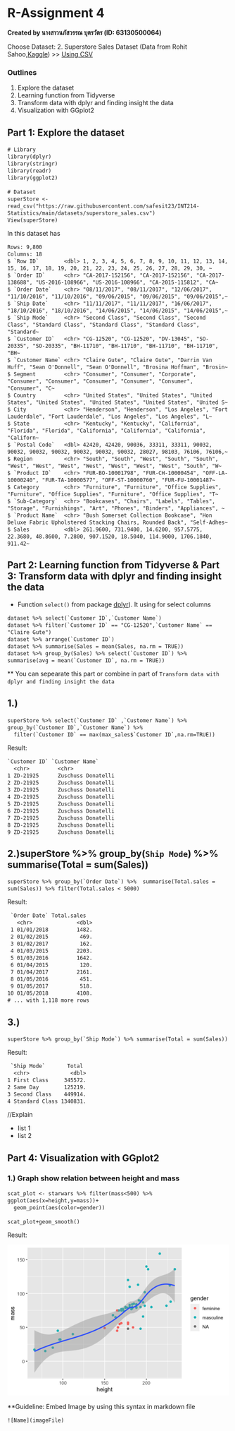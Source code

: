 # R-Assignment 4

**Created by นางสาวนภัสวรรณ บุตรวัตร (ID: 63130500064)**

Choose Dataset: 
2. Superstore Sales Dataset (Data from Rohit Sahoo,[Kaggle](https://www.kaggle.com/rohitsahoo/sales-forecasting)) >> [Using CSV](https://raw.githubusercontent.com/safesit23/INT214-Statistics/main/datasets/superstore_sales.csv)


### Outlines
1. Explore the dataset
2. Learning function from Tidyverse
3. Transform data with dplyr and finding insight the data
4. Visualization with GGplot2

## Part 1: Explore the dataset

```
# Library
library(dplyr)
library(stringr)
library(readr)
library(ggplot2)

# Dataset
superStore <- read_csv("https://raw.githubusercontent.com/safesit23/INT214-Statistics/main/datasets/superstore_sales.csv")
View(superStore)
```

In this dataset has
```
Rows: 9,800
Columns: 18
$ `Row ID`        <dbl> 1, 2, 3, 4, 5, 6, 7, 8, 9, 10, 11, 12, 13, 14, 15, 16, 17, 18, 19, 20, 21, 22, 23, 24, 25, 26, 27, 28, 29, 30, ~
$ `Order ID`      <chr> "CA-2017-152156", "CA-2017-152156", "CA-2017-138688", "US-2016-108966", "US-2016-108966", "CA-2015-115812", "CA~
$ `Order Date`    <chr> "08/11/2017", "08/11/2017", "12/06/2017", "11/10/2016", "11/10/2016", "09/06/2015", "09/06/2015", "09/06/2015",~
$ `Ship Date`     <chr> "11/11/2017", "11/11/2017", "16/06/2017", "18/10/2016", "18/10/2016", "14/06/2015", "14/06/2015", "14/06/2015",~
$ `Ship Mode`     <chr> "Second Class", "Second Class", "Second Class", "Standard Class", "Standard Class", "Standard Class", "Standard~
$ `Customer ID`   <chr> "CG-12520", "CG-12520", "DV-13045", "SO-20335", "SO-20335", "BH-11710", "BH-11710", "BH-11710", "BH-11710", "BH~
$ `Customer Name` <chr> "Claire Gute", "Claire Gute", "Darrin Van Huff", "Sean O'Donnell", "Sean O'Donnell", "Brosina Hoffman", "Brosin~
$ Segment         <chr> "Consumer", "Consumer", "Corporate", "Consumer", "Consumer", "Consumer", "Consumer", "Consumer", "Consumer", "C~
$ Country         <chr> "United States", "United States", "United States", "United States", "United States", "United States", "United S~
$ City            <chr> "Henderson", "Henderson", "Los Angeles", "Fort Lauderdale", "Fort Lauderdale", "Los Angeles", "Los Angeles", "L~
$ State           <chr> "Kentucky", "Kentucky", "California", "Florida", "Florida", "California", "California", "California", "Californ~
$ `Postal Code`   <dbl> 42420, 42420, 90036, 33311, 33311, 90032, 90032, 90032, 90032, 90032, 90032, 90032, 28027, 98103, 76106, 76106,~
$ Region          <chr> "South", "South", "West", "South", "South", "West", "West", "West", "West", "West", "West", "West", "South", "W~
$ `Product ID`    <chr> "FUR-BO-10001798", "FUR-CH-10000454", "OFF-LA-10000240", "FUR-TA-10000577", "OFF-ST-10000760", "FUR-FU-10001487~
$ Category        <chr> "Furniture", "Furniture", "Office Supplies", "Furniture", "Office Supplies", "Furniture", "Office Supplies", "T~
$ `Sub-Category`  <chr> "Bookcases", "Chairs", "Labels", "Tables", "Storage", "Furnishings", "Art", "Phones", "Binders", "Appliances", ~
$ `Product Name`  <chr> "Bush Somerset Collection Bookcase", "Hon Deluxe Fabric Upholstered Stacking Chairs, Rounded Back", "Self-Adhes~
$ Sales           <dbl> 261.9600, 731.9400, 14.6200, 957.5775, 22.3680, 48.8600, 7.2800, 907.1520, 18.5040, 114.9000, 1706.1840, 911.42~
```

## Part 2: Learning function from Tidyverse & Part 3: Transform data with dplyr and finding insight the data

- Function `select()` from package [dplyr](https://dplyr.tidyverse.org/articles/dplyr.html#select-columns-with-select)). It using for select columns

```
dataset %>% select(`Customer ID`,`Customer Name`)
dataset %>% filter(`Customer ID` == "CG-12520",`Customer Name` == "Claire Gute")
dataset %>% arrange(`Customer ID`)
dataset %>% summarise(Sales = mean(Sales, na.rm = TRUE))
dataset %>% group_by(Sales) %>% select(`Customer ID`) %>% summarise(avg = mean(`Customer ID`, na.rm = TRUE))
```
** You can sepearate this part or combine in part of `Transform data with dplyr and finding insight the data`


## 1.)
```
superStore %>% select(`Customer ID` ,`Customer Name`) %>% group_by(`Customer ID`,`Customer Name`) %>% 
  filter(`Customer ID` == max(max_sales$`Customer ID`,na.rm=TRUE))
```

Result:

```
`Customer ID` `Customer Name`   
  <chr>         <chr>             
1 ZD-21925      Zuschuss Donatelli
2 ZD-21925      Zuschuss Donatelli
3 ZD-21925      Zuschuss Donatelli
4 ZD-21925      Zuschuss Donatelli
5 ZD-21925      Zuschuss Donatelli
6 ZD-21925      Zuschuss Donatelli
7 ZD-21925      Zuschuss Donatelli
8 ZD-21925      Zuschuss Donatelli
9 ZD-21925      Zuschuss Donatelli
```

## 2.)superStore %>% group_by(`Ship Mode`) %>% summarise(Total = sum(Sales)) 
```
superStore %>% group_by(`Order Date`) %>%  summarise(Total.sales = sum(Sales)) %>% filter(Total.sales < 5000)
```

Result:

```
 `Order Date` Total.sales
   <chr>              <dbl>
 1 01/01/2018         1482.
 2 01/02/2015          469.
 3 01/02/2017          162.
 4 01/03/2015         2203.
 5 01/03/2016         1642.
 6 01/04/2015          120.
 7 01/04/2017         2161.
 8 01/05/2016          451.
 9 01/05/2017          518.
10 01/05/2018         4108.
# ... with 1,118 more rows
```

## 3.) 
```
superStore %>% group_by(`Ship Mode`) %>% summarise(Total = sum(Sales))
```

Result:

```
 `Ship Mode`       Total
  <chr>             <dbl>
1 First Class     345572.
2 Same Day        125219.
3 Second Class    449914.
4 Standard Class 1340831.
```
//Explain

- list 1
- list 2

## Part 4: Visualization with GGplot2
### 1.) Graph show relation between height and mass
```
scat_plot <- starwars %>% filter(mass<500) %>% ggplot(aes(x=height,y=mass))+
  geom_point(aes(color=gender))

scat_plot+geom_smooth()
```
Result:

![Graph 1](graph1.png)

**Guideline:
Embed Image by using this syntax in markdown file
````
![Name](imageFile)
````
